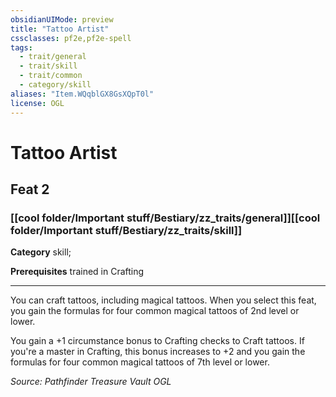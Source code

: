```yaml
---
obsidianUIMode: preview
title: "Tattoo Artist"
cssclasses: pf2e,pf2e-spell
tags:
  - trait/general
  - trait/skill
  - trait/common
  - category/skill
aliases: "Item.WQqblGX8GsXQpT0l"
license: OGL
---
```

# Tattoo Artist
## Feat 2
### [[cool folder/Important stuff/Bestiary/zz_traits/general]][[cool folder/Important stuff/Bestiary/zz_traits/skill]]

**Category** skill; 



**Prerequisites** trained in Crafting
* * *
You can craft tattoos, including magical tattoos. When you select this feat, you gain the formulas for four common magical tattoos of 2nd level or lower.

You gain a +1 circumstance bonus to Crafting checks to Craft tattoos. If you're a master in Crafting, this bonus increases to +2 and you gain the formulas for four common magical tattoos of 7th level or lower.

*Source: Pathfinder Treasure Vault*
*OGL*
